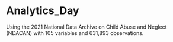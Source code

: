 # Analytics_Day
Using the 2021 National Data Archive on Child Abuse and Neglect (NDACAN) with 105 variables and 631,893 observations.
